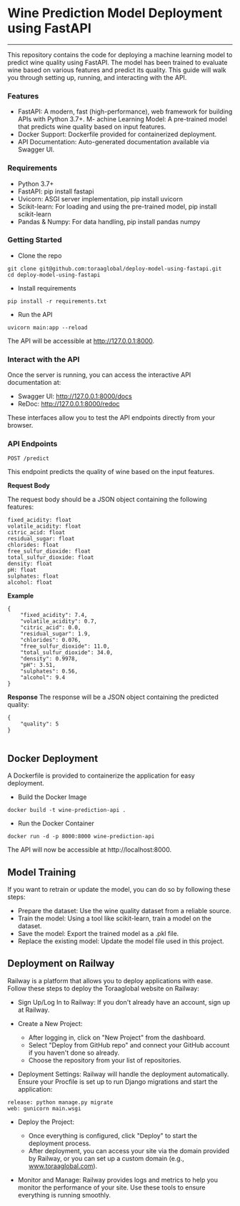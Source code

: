 # Wine Prediction Model Deployment using FastAPI
***
This repository contains the code for deploying a machine learning model to predict wine quality using FastAPI. The model has been trained to evaluate wine based on various features and predict its quality. This guide will walk you through setting up, running, and interacting with the API.


### Features 
- FastAPI: A modern, fast (high-performance), web framework for building APIs with Python 3.7+.
M- achine Learning Model: A pre-trained model that predicts wine quality based on input features.
- Docker Support: Dockerfile provided for containerized deployment.
- API Documentation: Auto-generated documentation available via Swagger UI.


### Requirements 
- Python 3.7+
- FastAPI: pip install fastapi
- Uvicorn: ASGI server implementation, pip install uvicorn
- Scikit-learn: For loading and using the pre-trained model, pip install scikit-learn
- Pandas & Numpy: For data handling, pip install pandas numpy


### Getting Started
- Clone the repo 
```
git clone git@github.com:toraaglobal/deploy-model-using-fastapi.git
cd deploy-model-using-fastapi
```

- Install requirements 
```
pip install -r requirements.txt
```

- Run the API 
```
uvicorn main:app --reload
```

The API will be accessible at http://127.0.0.1:8000.


###  Interact with the API
Once the server is running, you can access the interactive API documentation at:

- Swagger UI: http://127.0.0.1:8000/docs
- ReDoc: http://127.0.0.1:8000/redoc

These interfaces allow you to test the API endpoints directly from your browser.


### API Endpoints
`POST /predict`

This endpoint predicts the quality of wine based on the input features.


**Request Body**

The request body should be a JSON object containing the following features:

```
fixed_acidity: float
volatile_acidity: float
citric_acid: float
residual_sugar: float
chlorides: float
free_sulfur_dioxide: float
total_sulfur_dioxide: float
density: float
pH: float
sulphates: float
alcohol: float
```

**Example**

```
{
    "fixed_acidity": 7.4,
    "volatile_acidity": 0.7,
    "citric_acid": 0.0,
    "residual_sugar": 1.9,
    "chlorides": 0.076,
    "free_sulfur_dioxide": 11.0,
    "total_sulfur_dioxide": 34.0,
    "density": 0.9978,
    "pH": 3.51,
    "sulphates": 0.56,
    "alcohol": 9.4
}

```

**Response**
The response will be a JSON object containing the predicted quality:

```
{
    "quality": 5
}


```


## Docker Deployment
A Dockerfile is provided to containerize the application for easy deployment.

-  Build the Docker Image
```
docker build -t wine-prediction-api .

```

- Run the Docker Container
```
docker run -d -p 8000:8000 wine-prediction-api

```

The API will now be accessible at http://localhost:8000.


## Model Training
If you want to retrain or update the model, you can do so by following these steps:

- Prepare the dataset: Use the wine quality dataset from a reliable source.
- Train the model: Using a tool like scikit-learn, train a model on the dataset.
- Save the model: Export the trained model as a .pkl file.
- Replace the existing model: Update the model file used in this project.



## Deployment on Railway
Railway is a platform that allows you to deploy applications with ease. Follow these steps to deploy the Toraaglobal website on Railway:

- Sign Up/Log In to Railway: If you don't already have an account, sign up at Railway.

- Create a New Project:

    - After logging in, click on "New Project" from the dashboard.
    - Select "Deploy from GitHub repo" and connect your GitHub account if you haven't done so already.
    - Choose the repository from your list of repositories.


- Deployment Settings:
Railway will handle the deployment automatically. Ensure your Procfile is set up to run Django migrations and start the application:
```
release: python manage.py migrate
web: gunicorn main.wsgi
```

- Deploy the Project:
    - Once everything is configured, click "Deploy" to start the deployment process.
    - After deployment, you can access your site via the domain provided by Railway, or you can set up a custom domain (e.g., www.toraaglobal.com).

- Monitor and Manage:
Railway provides logs and metrics to help you monitor the performance of your site. Use these tools to ensure everything is running smoothly.





